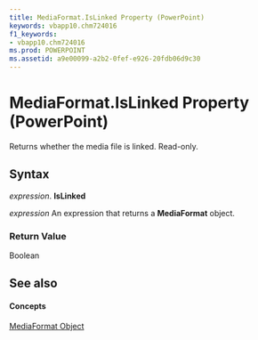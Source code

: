 ```yaml
---
title: MediaFormat.IsLinked Property (PowerPoint)
keywords: vbapp10.chm724016
f1_keywords:
- vbapp10.chm724016
ms.prod: POWERPOINT
ms.assetid: a9e00099-a2b2-0fef-e926-20fdb06d9c30
---
```



# MediaFormat.IsLinked Property (PowerPoint)

Returns whether the media file is linked. Read-only.


## Syntax

 _expression_. **IsLinked**

 _expression_ An expression that returns a **MediaFormat** object.


### Return Value

Boolean


## See also


#### Concepts


[MediaFormat Object](mediaformat-object-powerpoint.md)

